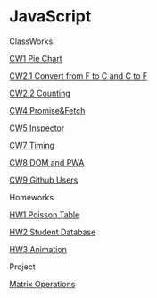 # JavaScript
ClassWorks

[CW1 Pie Chart](https://elanurguduk.github.io/JavaScript/Pie%20Chart.html)

[CW2.1 Convert from F to C and C to F](https://elanurguduk.github.io/JavaScript/ConvertFrom.html)

[CW2.2 Counting](https://elanurguduk.github.io/JavaScript/Counting.html)

[CW4 Promise&Fetch](https://elanurguduk.github.io/JavaScript/CW4.html)

[CW5 Inspector](https://elanurguduk.github.io/JavaScript/EloquentJS.html)

[CW7 Timing](https://elanurguduk.github.io/JavaScript/CW7/Timing.html)

[CW8 DOM and PWA](https://elanurguduk.github.io/JavaScript/Make%20a%20Table.html)

[CW9 Github Users](https://elanurguduk.github.io/JavaScript/GitHub%20Users.html)

Homeworks

[HW1 Poisson Table](https://elanurguduk.github.io/JavaScript/PoissonTable.html)

[HW2 Student Database](https://elanurguduk.github.io/JavaScript/HW2/Database.html)

[HW3 Animation](https://elanurguduk.github.io/JavaScript/HW3.html)

Project

[Matrix Operations](https://elanurguduk.github.io/JavaScript/Project/MatrixOperations.html)

